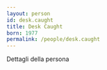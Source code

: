 ```yaml
---
layout: person
id: desk.caught
title: Desk Caught
born: 1977
permalink: /people/desk.caught
---
```


Dettagli della persona 